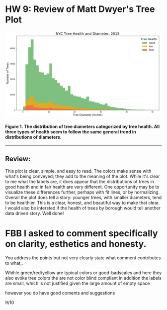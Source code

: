 # HW 9: Review of Matt Dwyer's Tree Plot

![tree plot](https://github.com/sebscho/PUI2017_ses515/blob/master/HW9_ses515/Tree_plot_matt.png)
#### **Figure 1.** The distribution of tree diameters categorized by tree health. All three types of health seem to follow the same general trend in distributions of diameters.
___
## Review: 

This plot is clear, simple, and easy to read. The colors make sense with what's being conveyed; they add to the meaning of the plot. While it's clear to me what the labels are, it does appear that the distributions of trees in good health and in fair health are very different. One opportunity may be to visualize these differences further, perhaps with fit lines, or by normalizing. Overall the plot does tell a story: younger trees, with smaller diameters, tend to be healthier. This is a clear, honest, and beautiful way to make that clear. I would also be intersted if the health of trees by borough would tell another data driven story. Well done!

# FBB I asked to comment specifically on clarity, esthetics and honesty. 
You address the points but not very clearly state what comment contributes to what,.

Whihle green/red/yellow are typical colors or good-badscales and here they also evoke tree colors the are not color blind compliant
in addition the labels are small, which is not justified given the large amount of empty space

however you do have good coments and suggestions

9/10
